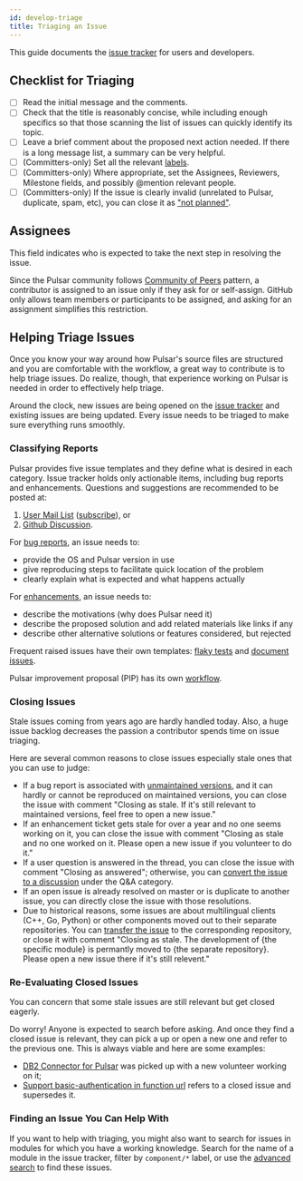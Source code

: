 ```yaml
---
id: develop-triage
title: Triaging an Issue
---
```


This guide documents the [issue tracker](https://github.com/apache/pulsar/issues) for users and developers.

## Checklist for Triaging

* [ ] Read the initial message and the comments.
* [ ] Check that the title is reasonably concise, while including enough specifics so that those scanning the list of issues can quickly identify its topic.
* [ ] Leave a brief comment about the proposed next action needed. If there is a long message list, a summary can be very helpful.
* [ ] (Committers-only) Set all the relevant [labels](develop-labels).
* [ ] (Committers-only) Where appropriate, set the Assignees, Reviewers, Milestone fields, and possibly @mention relevant people.
* [ ] (Committers-only) If the issue is clearly invalid (unrelated to Pulsar, duplicate, spam, etc), you can close it as ["not planned"](https://github.blog/changelog/2022-05-19-the-new-github-issues-may-19th-update/).

## Assignees

This field indicates who is expected to take the next step in resolving the issue.

Since the Pulsar community follows [Community of Peers](https://www.apache.org/theapacheway/) pattern, a contributor is assigned to an issue only if they ask for or self-assign. GitHub only allows team members or participants to be assigned, and asking for an assignment simplifies this restriction.

## Helping Triage Issues

Once you know your way around how Pulsar's source files are structured and you are comfortable with the workflow, a great way to contribute is to help triage issues. Do realize, though, that experience working on Pulsar is needed in order to effectively help triage.

Around the clock, new issues are being opened on the [issue tracker](https://github.com/apache/pulsar/issues) and existing issues are being updated. Every issue needs to be triaged to make sure everything runs smoothly.

### Classifying Reports

Pulsar provides five issue templates and they define what is desired in each category. Issue tracker holds only actionable items, including bug reports and enhancements. Questions and suggestions are recommended to be posted at:

1. [User Mail List](mailto:users@pulsar.apache.org) ([subscribe](mailto:users-subscribe@pulsar.apache.org)), or
2. [Github Discussion](https://github.com/apache/pulsar/discussions).

For [bug reports](https://github.com/apache/pulsar/blob/master/.github/ISSUE_TEMPLATE/bug-report.yml), an issue needs to:

* provide the OS and Pulsar version in use
* give reproducing steps to facilitate quick location of the problem
* clearly explain what is expected and what happens actually

For [enhancements](https://github.com/apache/pulsar/blob/master/.github/ISSUE_TEMPLATE/enhancement.yml), an issue needs to:

* describe the motivations (why does Pulsar need it)
* describe the proposed solution and add related materials like links if any
* describe other alternative solutions or features considered, but rejected

Frequent raised issues have their own templates: [flaky tests](https://github.com/apache/pulsar/blob/master/.github/ISSUE_TEMPLATE/flaky-test.yml) and [document issues](https://github.com/apache/pulsar/blob/master/.github/ISSUE_TEMPLATE/doc.yml).

Pulsar improvement proposal (PIP) has its own [workflow](https://github.com/apache/pulsar/blob/master/wiki/proposals/PIP.md).

### Closing Issues

Stale issues coming from years ago are hardly handled today. Also, a huge issue backlog decreases the passion a contributor spends time on issue triaging.

Here are several common reasons to close issues especially stale ones that you can use to judge:

* If a bug report is associated with [unmaintained versions](release-policy.md#Supported-Versions), and it can hardly or cannot be reproduced on maintained versions, you can close the issue with comment "Closing as stale. If it's still relevant to maintained versions, feel free to open a new issue."
* If an enhancement ticket gets stale for over a year and no one seems working on it, you can close the issue with comment "Closing as stale and no one worked on it. Please open a new issue if you volunteer to do it."
* If a user question is answered in the thread, you can close the issue with comment "Closing as answered"; otherwise, you can [convert the issue to a discussion](https://docs.github.com/en/discussions/managing-discussions-for-your-community/managing-discussions#transferring-a-discussion) under the Q&A category.
* If an open issue is already resolved on master or is duplicate to another issue, you can directly close the issue with those resolutions.
* Due to historical reasons, some issues are about multilingual clients (C++, Go, Python) or other components moved out to their separate repositories. You can [transfer the issue](https://docs.github.com/en/issues/tracking-your-work-with-issues/transferring-an-issue-to-another-repository) to the corresponding repository, or close it with comment "Closing as stale. The development of {the specific module} is permantly moved to {the separate repository}. Please open a new issue there if it's still relevent."

### Re-Evaluating Closed Issues

You can concern that some stale issues are still relevant but get closed eagerly.

Do worry! Anyone is expected to search before asking. And once they find a closed issue is relevant, they can pick a up or open a new one and refer to the previous one. This is always viable and here are some examples:

* [DB2 Connector for Pulsar](https://github.com/apache/pulsar/issues/7837) was picked up with a new volunteer working on it;
* [Support basic-authentication in function url](https://github.com/apache/pulsar/issues/19910) refers to a closed issue and supersedes it.

### Finding an Issue You Can Help With

If you want to help with triaging, you might also want to search for issues in modules for which you have a working knowledge. Search for the name of a module in the issue tracker, filter by `component/*` label, or use the [advanced search](https://github.com/search/advanced) to find these issues.
